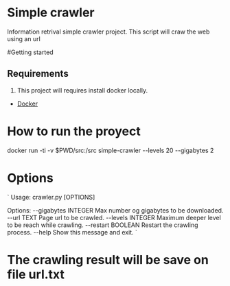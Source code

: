 # Simple crawler
Information retrival simple crawler project. This script will craw the web using an url

#Getting started

## Requirements
1. This project will requires install docker locally.
- [Docker](https://docs.docker.com/engine/installation/) 

# How to run the proyect
docker run -ti -v $PWD/src:/src simple-crawler --levels 20 --gigabytes 2

# Options
`
Usage: crawler.py [OPTIONS]

Options:
  --gigabytes INTEGER  Max number og gigabytes to be downloaded.
  --url TEXT           Page url to be crawled.
  --levels INTEGER     Maximum deeper level to be reach while crawling.
  --restart BOOLEAN    Restart the crawling process.
  --help               Show this message and exit.
 `
 
# The crawling result will be save on file url.txt